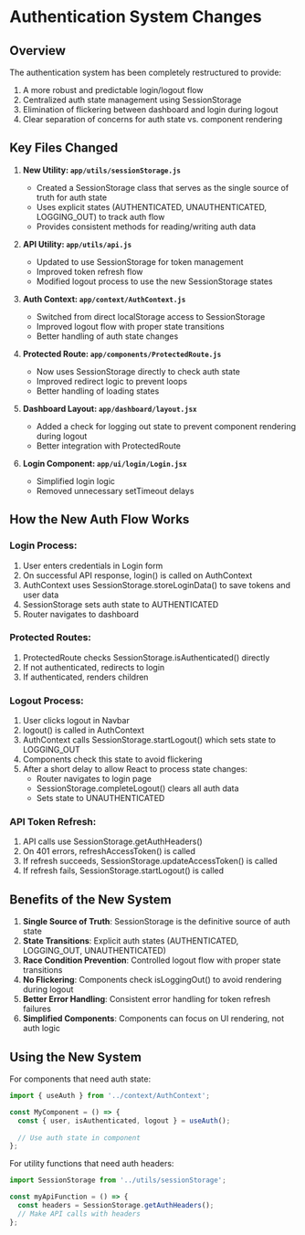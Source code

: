 # Authentication System Changes

## Overview

The authentication system has been completely restructured to provide:

1. A more robust and predictable login/logout flow
2. Centralized auth state management using SessionStorage
3. Elimination of flickering between dashboard and login during logout
4. Clear separation of concerns for auth state vs. component rendering

## Key Files Changed

1. **New Utility: `app/utils/sessionStorage.js`**
   - Created a SessionStorage class that serves as the single source of truth for auth state
   - Uses explicit states (AUTHENTICATED, UNAUTHENTICATED, LOGGING_OUT) to track auth flow
   - Provides consistent methods for reading/writing auth data

2. **API Utility: `app/utils/api.js`**
   - Updated to use SessionStorage for token management
   - Improved token refresh flow
   - Modified logout process to use the new SessionStorage states

3. **Auth Context: `app/context/AuthContext.js`**
   - Switched from direct localStorage access to SessionStorage
   - Improved logout flow with proper state transitions
   - Better handling of auth state changes

4. **Protected Route: `app/components/ProtectedRoute.js`**
   - Now uses SessionStorage directly to check auth state
   - Improved redirect logic to prevent loops
   - Better handling of loading states

5. **Dashboard Layout: `app/dashboard/layout.jsx`**
   - Added a check for logging out state to prevent component rendering during logout
   - Better integration with ProtectedRoute

6. **Login Component: `app/ui/login/Login.jsx`**
   - Simplified login logic
   - Removed unnecessary setTimeout delays

## How the New Auth Flow Works

### Login Process:
1. User enters credentials in Login form
2. On successful API response, login() is called on AuthContext
3. AuthContext uses SessionStorage.storeLoginData() to save tokens and user data
4. SessionStorage sets auth state to AUTHENTICATED
5. Router navigates to dashboard

### Protected Routes:
1. ProtectedRoute checks SessionStorage.isAuthenticated() directly
2. If not authenticated, redirects to login
3. If authenticated, renders children

### Logout Process:
1. User clicks logout in Navbar
2. logout() is called in AuthContext
3. AuthContext calls SessionStorage.startLogout() which sets state to LOGGING_OUT
4. Components check this state to avoid flickering
5. After a short delay to allow React to process state changes:
   - Router navigates to login page
   - SessionStorage.completeLogout() clears all auth data
   - Sets state to UNAUTHENTICATED

### API Token Refresh:
1. API calls use SessionStorage.getAuthHeaders()
2. On 401 errors, refreshAccessToken() is called
3. If refresh succeeds, SessionStorage.updateAccessToken() is called
4. If refresh fails, SessionStorage.startLogout() is called

## Benefits of the New System

1. **Single Source of Truth**: SessionStorage is the definitive source of auth state
2. **State Transitions**: Explicit auth states (AUTHENTICATED, LOGGING_OUT, UNAUTHENTICATED)
3. **Race Condition Prevention**: Controlled logout flow with proper state transitions
4. **No Flickering**: Components check isLoggingOut() to avoid rendering during logout
5. **Better Error Handling**: Consistent error handling for token refresh failures
6. **Simplified Components**: Components can focus on UI rendering, not auth logic

## Using the New System

For components that need auth state:
```jsx
import { useAuth } from '../context/AuthContext';

const MyComponent = () => {
  const { user, isAuthenticated, logout } = useAuth();
  
  // Use auth state in component
};
```

For utility functions that need auth headers:
```jsx
import SessionStorage from '../utils/sessionStorage';

const myApiFunction = () => {
  const headers = SessionStorage.getAuthHeaders();
  // Make API calls with headers
};
```
